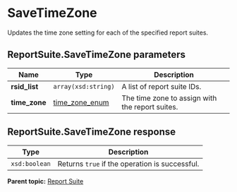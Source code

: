 # SaveTimeZone

Updates the time zone setting for each of the specified report suites.

## ReportSuite.SaveTimeZone parameters

|Name|Type|Description|
|----|----|-----------|
|**rsid\_list** |`array(xsd:string)` |A list of report suite IDs.|
|**time\_zone** |[time\_zone\_enum](../../data_types/r_timezone_enum.md#) |The time zone to assign with the report suites.|

## ReportSuite.SaveTimeZone response

|Type|Description|
|----|-----------|
|`xsd:boolean` |Returns `true` if the operation is successful.|

**Parent topic:** [Report Suite](../../methods/report_suite/r_methods_reportsuite.md)


